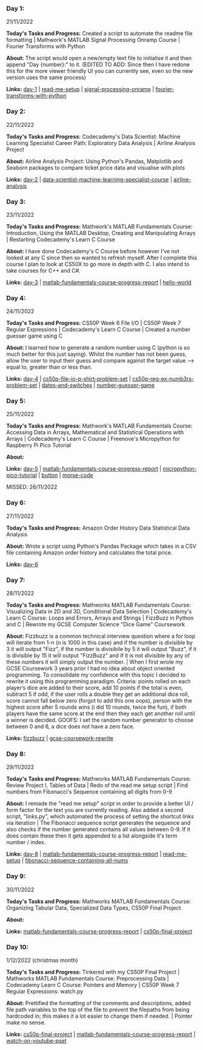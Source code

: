 ### Day 1: 
21/11/2022

**Today's Tasks and Progress:** Created a script to automate the readme file formatting | Mathwork's MATLAB Signal Processing Onramp Course | Fourier Transforms with Python

**About:** The script would open a new/empty text file to initialise it and then append "Day {number}:" to it. (EDITED TO ADD: Since then I have redone this for the more viewer friendly UI you can currently see, even so the new version uses the same process)

**Links:** [day-1](https://github.com/corey-richardson/100-Days-Of-Code/tree/main/day-1) | [read-me-setup](https://github.com/corey-richardson/100DaysOfCode/tree/main/day-1/read-me-setup) | [signal-processing-onramp](https://matlabacademy.mathworks.com/progress/share/report.html?id=8364260d-109e-4b2b-ae6c-8fcd97650b07&) | [fourier-transforms-with-python](https://github.com/corey-richardson/100-Days-Of-Code/tree/main/day-1/fourier-transform)




### Day 2: 
22/11/2022

**Today's Tasks and Progress:** Codecademy's Data Scientist: Machine Learning Specialist Career Path: Exploratory Data Analysis | Airline Analysis Project

**About:** Airline Analysis Project: Using Python's Pandas, Matplotlib and Seaborn packages to compare ticket price data and visualise with plots

**Links:** [day-2](https://github.com/corey-richardson/100-Days-Of-Code/tree/main/day-2) | [data-scientist-machine-learning-specialist-course](https://www.codecademy.com/learn/paths/data-science) | [airline-analysis](https://github.com/corey-richardson/100-Days-Of-Code/tree/main/day-2/airline)




### Day 3: 
23/11/2022

**Today's Tasks and Progress:** Mathwork's MATLAB Fundamentals Course: Introduction, Using the MATLAB Desktop, Creating and Manipulating Arrays | Restarting Codecademy's Learn C Course

**About:** I have done Codecademy's C Course before however I've not looked at any C since then so wanted to refresh myself. After I complete this course I plan to look at CS50X to go more in depth with C. I also intend to take courses for C++ and C#.

**Links:** [day-3](https://github.com/corey-richardson/100-Days-Of-Code/tree/main/day-3) | [matlab-fundamentals-course-progress-report](https://matlabacademy.mathworks.com/progress/share/report.html?id=518eaaf3-1c34-46b0-9d24-7bfc242ba1a3&) | [hello-world](https://github.com/corey-richardson/100-Days-Of-Code/tree/main/day-3/hello-world)




### Day 4: 
24/11/2022

**Today's Tasks and Progress:** CS50P Week 6 File I/O | CS50P Week 7 Regular Expressions | Codecademy's Learn C Course | Created a number guesser game using C

**About:** I learned how to generate a random number using C (python is so much better for this just saying). Whilst the number has not been guess, allow the user to input their guess and compare against the target value --> equal to, greater than or less than.

**Links:** [day-4](https://github.com/corey-richardson/100-Days-Of-Code/tree/main/day-4) | [cs50p-file-io-p-shirt-problem-set](https://cs50.harvard.edu/python/2022/psets/6/shirt/) | [cs50p-reg-ex-numb3rs-problem-set](https://cs50.harvard.edu/python/2022/psets/7/numb3rs/) | [dates-and-switches](https://github.com/corey-richardson/100-Days-Of-Code/tree/main/day-4/dates-and-switches) | [number-guesser-game](https://github.com/corey-richardson/100-Days-Of-Code/tree/main/day-4/number-guesser)




### Day 5: 
25/11/2022

**Today's Tasks and Progress:** Mathwork's MATLAB Fundamentals Course: Accessing Data in Arrays, Mathematical and Statistical Operations with Arrays | Codecademy's Learn C Course | Freenove's Micropython for Raspberry Pi Pico Tutorial

**About:**

**Links:** [day-5](https://github.com/corey-richardson/100-Days-Of-Code/tree/main/day-5) | [matlab-fundamentals-course-progress-report](https://matlabacademy.mathworks.com/progress/share/report.html?id=518eaaf3-1c34-46b0-9d24-7bfc242ba1a3&) | [micropython-pico-tutorial](https://github.com/Freenove/Freenove_Ultimate_Starter_Kit_for_Raspberry_Pi_Pico/blob/master/Python/Python_Tutorial.pdf) | [button](https://github.com/corey-richardson/100-Days-Of-Code/blob/main/day-5/Pico/button.py) | [morse-code](https://github.com/corey-richardson/100-Days-Of-Code/blob/main/day-5/Pico/morse_code.py)


MISSED: 26/11/2022


### Day 6: 
27/11/2022

**Today's Tasks and Progress:** Amazon Order History Data Statistical Data Analysis

**About:** Wrote a script using Python's Pandas Package which takes in a CSV file containing Amazon order history and calculates the total price.

**Links:** [day-6](https://github.com/corey-richardson/100-Days-Of-Code/tree/main/day-6)




### Day 7: 
28/11/2022

**Today's Tasks and Progress:** Mathworks MATLAB Fundamentals Course: Visualizing Data in 2D and 3D, Conditional Data Selection | Codecademy's Learn C Course: Loops and Errors, Arrays and Strings | FizzBuzz in Python and C | Rewrote my GCSE Computer Science "Dice Game" Coursework

**About:** Fizzbuzz is a common technical interview question where a for loop will iterate from 1-n (n is 1000 in this case) and if the number is divisible by 3 it will output "Fizz", if the number is divisibile by 5 it will output "Buzz", if it is divisible by 15 it will output "FizzBuzz" and if it is not divisible by any of these numbers it will simply output the number. | When I first wrote my GCSE Coursework 3 years prior I had no idea about object oriented programming. To consolidate my confidence with this topic I decided to rewrite it using this programming paradigm. Criteria: points rolled on each player’s dice are added to their score, add 10 points if the total is even, subtract 5 if odd, if the user rolls a double they get an additional dice roll, score cannot fall below zero (forgot to add this one oops), person with the highest score after 5 rounds wins (i did 10 rounds, twice the fun), if both players have the same score at the end then they each get another roll until a winner is decided. GOOFS: I set the random number generator to choose between 0 and 6, a dice does not have a zero face.

**Links:** [fizzbuzz](https://github.com/corey-richardson/small-practice-projects/tree/main/fun-and-games/fizzbuzz) | [gcse-coursework-rewrite](https://github.com/corey-richardson/dice-game-gcsecompsci-coursework/tree/main/gcse-dice-game-coursework-redo)




### Day 8: 
29/11/2022

**Today's Tasks and Progress:** Mathworks MATLAB Fundamentals Course: Review Project I, Tables of Data | Redo of the read me setup script | Find numbers from Fibonacci's Sequence containing all digits from 0-9

**About:** I remade the "read me setup" script in order to provide a better UI / form factor for the text you are currently reading. Also added a second script,  "links.py", which automated the process of setting the shortcut links via iteration | The Fibonacci sequence script generates the sequence and also checks if the number generated contains all values between 0-9. If it does contain these then it gets appended to a list alongside it's term number / index.

**Links:** [day-8](https://github.com/corey-richardson/100-Days-Of-Code/tree/main/day-8) | [matlab-fundamentals-course-progress-report](https://matlabacademy.mathworks.com/progress/share/report.html?id=518eaaf3-1c34-46b0-9d24-7bfc242ba1a3&) | [read-me-setup](https://github.com/corey-richardson/100-Days-Of-Code/tree/main/day-1/read-me-setup) | [fibonacci-sequence-containing-all-nums](https://github.com/corey-richardson/100-Days-Of-Code/blob/main/day-8/fibonacci-sequence-containing-all-nums.py)




### Day 9: 
30/11/2022

**Today's Tasks and Progress:** Mathworks MATLAB Fundamentals Course: Organizing Tabular Data, Specialized Data Types, CS50P Final Project

**About:**

**Links:** [matlab-fundamentals-course-progress-report](https://matlabacademy.mathworks.com/progress/share/report.html?id=518eaaf3-1c34-46b0-9d24-7bfc242ba1a3&) | [cs50p-final-project](https://github.com/corey-richardson/cs50p-2022-final-project)




### Day 10: 
1/12/2022 (christmas month)

**Today's Tasks and Progress:** Tinkered with my CS50P Final Project | Mathworks MATLAB Fundamentals Course: Preprocessing Data | Codecademy Learn C Course: Pointers and Memory | CS50P Week 7 Regular Expressions: watch.py 

**About:** Prettified the formatting of the comments and descriptions, added file path variables to the top of the file to prevent the filepaths from being hardcoded in; this makes it a lot easier to change them if needed. | Pointer make no sense.

**Links:** [cs50p-final-project](https://github.com/corey-richardson/cs50p-2022-final-project) | [matlab-fundamentals-course-progress-report](https://matlabacademy.mathworks.com/progress/share/report.html?id=518eaaf3-1c34-46b0-9d24-7bfc242ba1a3&) |  [watch-on-youtube-pset](https://cs50.harvard.edu/python/2022/psets/7/watch/)
